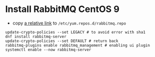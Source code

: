# Install RabbitMQ CentOS 9

- copy [a relative link](rabbitmq.repo) to `/etc/yum.repos.d/rabbitmq.repo`
```cli
update-crypto-policies --set LEGACY # to avoid error with sha1
dnf install rabbitmq-server
update-crypto-policies --set DEFAULT # return back
rabbitmq-plugins enable rabbitmq_management # enabling ui plugin
systemctl enable --now rabbitmq-server
```
